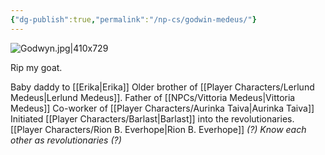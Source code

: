 ```yaml
---
{"dg-publish":true,"permalink":"/np-cs/godwin-medeus/"}
---
```


![Godwyn.jpg|410x729](/img/user/Images/Godwyn.jpg)

Rip my goat.

Baby daddy to [[Erika\|Erika]]
Older brother of [[Player Characters/Lerlund Medeus\|Lerlund Medeus]].
Father of [[NPCs/Vittoria Medeus\|Vittoria Medeus]]
Co-worker of [[Player Characters/Aurinka Taiva\|Aurinka Taiva]]
Initiated [[Player Characters/Barlast\|Barlast]] into the revolutionaries.
[[Player Characters/Rion B. Everhope\|Rion B. Everhope]] *(?) Know each other as revolutionaries (?)* 

